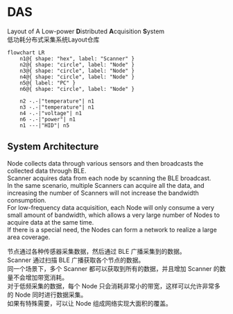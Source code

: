 # DAS
Layout of A Low-power **D**istributed **A**cquisition **S**ystem  
低功耗分布式采集系统Layout仓库

```mermaid
flowchart LR
	n1@{ shape: "hex", label: "Scanner" }
	n2@{ shape: "circle", label: "Node" }
	n3@{ shape: "circle", label: "Node" }
	n4@{ shape: "circle", label: "Node" }
	n5@{ label: "PC" }
	n6@{ shape: "circle", label: "Node" }
	
	n2 -.-|"temperature"| n1
	n3 -.-|"temperature"| n1
	n4 -.-|"voltage"| n1
	n6 -.-|"power"| n1
	n1 ---|"HID"| n5
```
## System Architecture
Node collects data through various sensors and then broadcasts the collected data through BLE.  
Scanner acquires data from each node by scanning the BLE broadcast.  
In the same scenario, multiple Scanners can acquire all the data, and increasing the number of Scanners will not increase the bandwidth consumption.  
For low-frequency data acquisition, each Node will only consume a very small amount of bandwidth, which allows a very large number of Nodes to acquire data at the same time.  
If there is a special need, the Nodes can form a network to realize a large area coverage.  

节点通过各种传感器采集数据，然后通过 BLE 广播采集到的数据。  
Scanner 通过扫描 BLE 广播获取各个节点的数据。  
同一个场景下，多个 Scanner 都可以获取到所有的数据，并且增加 Scanner 的数量不会增加带宽消耗。  
对于低频采集的数据，每个 Node 只会消耗非常小的带宽，这样可以允许非常多的 Node 同时进行数据采集。  
如果有特殊需要，可以让 Node 组成网络实现大面积的覆盖。  
